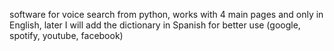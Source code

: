 
software for voice search from python, works with 4 main pages and only in English, later I will add the dictionary in Spanish for better use
(google, spotify, youtube, facebook)
